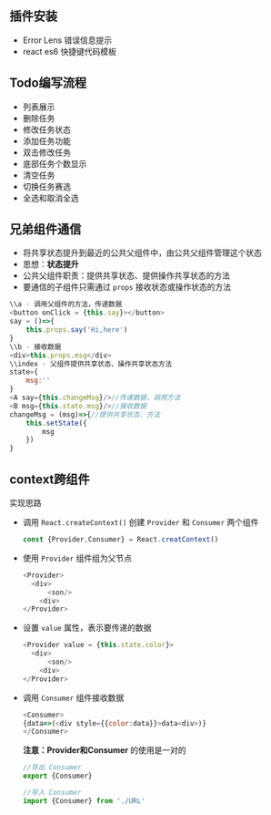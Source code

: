 ## 插件安装

- Error Lens 错误信息提示
- react es6 快捷键代码模板



## Todo编写流程

- 列表展示
- 删除任务
- 修改任务状态
- 添加任务功能
- 双击修改任务
- 底部任务个数显示
- 清空任务
- 切换任务赛选
- 全选和取消全选

## 兄弟组件通信

- 将共享状态提升到最近的公共父组件中，由公共父组件管理这个状态
- 思想：**状态提升**
- 公共父组件职责：提供共享状态、提供操作共享状态的方法
- 要通信的子组件只需通过 `props` 接收状态或操作状态的方法

```js
\\a - 调用父组件的方法，传递数据
<button onClick = {this.say}></button>
say = ()=>{
    this.props.say('Hi,here')
}
\\b - 接收数据
<div>this.props.msg</div>
\\index - 父组件提供共享状态、操作共享状态方法
state={
    msg:''
}
<A say={this.changeMsg}/>//传递数据，调用方法
<B msg={this.state.msg}/>//接收数据
changeMsg = (msg)=>{//提供共享状态、方法
    this.setState({
        msg
    })
}
```

## context跨组件

实现思路

- 调用 `React.createContext()` 创建 `Provider` 和 `Consumer` 两个组件

  ```js
  const {Provider,Consumer} = React.creatContext()
  ```
  
- 使用 `Provider` 组件组为父节点

  ```js
  <Provider>
  	<div>
      	<son/>
      <div>    
  </Provider>
  ```

- 设置 `value` 属性，表示要传递的数据

  ```js
  <Provider value = {this.state.color}>
  	<div>
      	<son/>
      <div>    
  </Provider>
  ```

- 调用 `Consumer` 组件接收数据

  ```js
  <Consumer>  
  {data=>(<div style={{color:data}}>data<div>)}    
  </Consumer>
  ```

  **注意：Provider和Consumer** 的使用是一对的

  ```js
  //导出 Consumer 
  export {Consumer}
  ```

  

  ```js
  //导入 Consumer
  import {Consumer} from './URL'
  ```

  




  

  

  



































